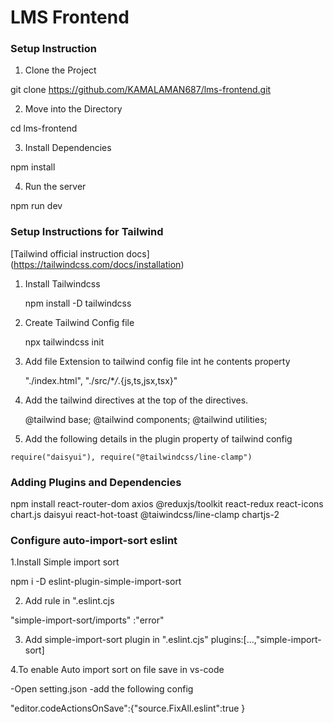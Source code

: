 # LMS Frontend

### Setup Instruction

1. Clone the Project

git clone https://github.com/KAMALAMAN687/lms-frontend.git

2. Move into the Directory

cd lms-frontend

3. Install Dependencies

npm install

4. Run the server

npm run dev

### Setup Instructions for Tailwind

[Tailwind official instruction docs] (https://tailwindcss.com/docs/installation)

1.  Install Tailwindcss

    npm install -D tailwindcss

2.  Create Tailwind Config file

    npx tailwindcss init

3.  Add file Extension to tailwind config file int he contents property

    "./index.html",
    "./src/\*_/_.{js,ts,jsx,tsx}"

4.  Add the tailwind directives at the top of the directives.

    @tailwind base;
    @tailwind components;
    @tailwind utilities;

5.  Add the following details in the plugin property of tailwind config

```
require("daisyui"), require("@tailwindcss/line-clamp")

```

### Adding Plugins and Dependencies

npm install react-router-dom axios @reduxjs/toolkit react-redux react-icons chart.js daisyui react-hot-toast @taiwindcss/line-clamp chartjs-2

### Configure auto-import-sort eslint

1.Install Simple import sort

npm i -D eslint-plugin-simple-import-sort

2.  Add rule in ".eslint.cjs

"simple-import-sort/imports" :"error"

3.  Add simple-import-sort plugin in ".eslint.cjs"
    plugins:[...,"simple-import-sort]

4.To enable Auto import sort on file save in vs-code

-Open setting.json
-add the following config

"editor.codeActionsOnSave":{"source.FixAll.eslint":true
}
